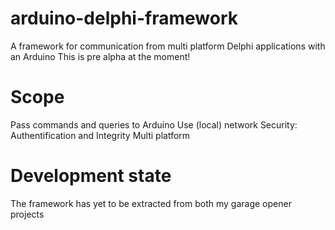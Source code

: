 # arduino-delphi-framework
A framework for communication from multi platform Delphi applications with an Arduino 
This is pre alpha at the moment!
# Scope
Pass commands and queries to Arduino
Use (local) network
Security: Authentification and Integrity
Multi platform

# Development state
The framework has yet to be extracted from both my garage opener projects
